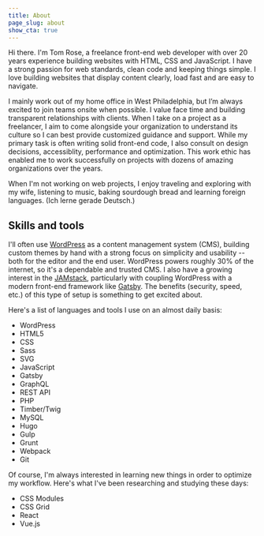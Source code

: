 ```yaml
---
title: About
page_slug: about
show_cta: true
---
```


<p class="lead">Hi there. I'm Tom Rose, a freelance front-end web developer with over 20 years experience building websites with HTML, CSS and JavaScript. I have a strong passion for web standards, clean code and keeping things simple. I love building websites that display content clearly, load fast and are easy to navigate.</p>

I mainly work out of my home office in West Philadelphia, but I’m always excited to join teams onsite when possible. I value face time and building transparent relationships with clients. When I take on a project as a freelancer, I aim to come alongside your organization to understand its culture so I can best provide customized guidance and support. While my primary task is often writing solid front-end code, I also consult on design decisions, accessiblity, performance and optimization. This work ethic has enabled me to work successfully on projects with dozens of amazing organizations over the years.

When I'm not working on web projects, I enjoy traveling and exploring with my wife, listening to music, baking sourdough bread and learning foreign languages. (Ich lerne gerade Deutsch.)

## Skills and tools

I'll often use [WordPress](https://wordpress.org/) as a content management system (CMS), building custom themes by hand with a strong focus on simplicity and usability -- both for the editor and the end user. WordPress powers roughly 30% of the internet, so it's a dependable and trusted CMS. I also have a growing interest in the [JAMstack](https://jamstack.org/), particularly with coupling WordPress with a modern front-end framework like [Gatsby](https://www.gatsbyjs.org/). The benefits (security, speed, etc.) of this type of setup is something to get excited about.

Here's a list of languages and tools I use on an almost daily basis:

<ul class="list">
  <li>WordPress</li>
  <li>HTML5</li>
  <li>CSS</li>
  <li>Sass</li>
  <li>SVG</li>
  <li>JavaScript</li>
  <li>Gatsby</li>
  <li>GraphQL</li>
  <li>REST API</li>
  <li>PHP</li>
  <li>Timber/Twig</li>
  <li>MySQL</li>
  <li>Hugo</li>
  <li>Gulp</li>
  <li>Grunt</li>
  <li>Webpack</li>
  <li>Git</li>
</ul>

Of course, I'm always interested in learning new things in order to optimize my workflow. Here's what I've been researching and studying these days:

<ul>
  <li>CSS Modules</li>
  <li>CSS Grid</li>
  <li>React</li>
  <li>Vue.js</li>
</ul>
